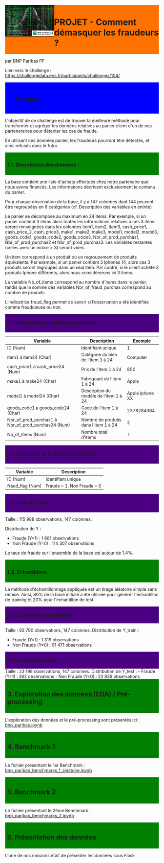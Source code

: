 <div style="display: flex; background-color: RGB(255,114,0);" >
<div>
<img src="img/fraudeur_-_BNPP_PF_-_finale.jpg" width="300"/>
</div>

# PROJET - Comment démasquer les fraudeurs ? 
</div>

par BNP Paribas PF

Lien vers le challenge : https://challengedata.ens.fr/participants/challenges/104/


<div style="display: flex; background-color: Blue; padding: 15px;" >

## 1.Mission
</div>

L'objectif de ce challenge est de trouver la meilleure méthode pour transformer et agréger les données relatives au panier client d'un de nos parteneraires pour détecter les cas de fraude.

En utilisant ces données panier, les fraudeurs pourront être détectés, et ainsi refusés dans le futur.

<div style="display: flex; background-color: Green; padding: 7px;" >

### 1.1. Description des données
</div>

La base contient une liste d'achats effectués chez notre partenaire que nous avons financés. Les informations décrivent exclusivement le contenu du panier.

Pour chaque observation de la base, il y a 147 colonnes dont 144 peuvent être regroupées en 6 catégories (cf. Description des variables en entrée)

Le panier se décompose au maximum en 24 items. Par exemple, si un panier contient 3 items alors toutes les informations relatives à ces 3 items seront renseignées dans les colonnes item1, item2, item3, cash_price1, cash_price_2, cash_price3, make1, make2, make3, model1, model2, model3, goods_code1, goods_code2, goods_code3, Nbr_of_prod_purchas1, Nbr_of_prod_purchas2 et Nbr_of_prod_purchas3. Les variables restantes (celles avec un indice > 3) seront vides .

Un item correspond à un produit ou un regroupement de produits équivalents. Par exemple, si un panier contient 3 Iphones 14, alors ces 3 produits seront regroupés dans un seul item. Par contre, si le client achète 3 produits Iphone différents, alors nous considèrerons ici 3 items.

La variable Nb_of_items correspond au nombre d'items dans le panier, tandis que la somme des variables Nbr_of_fraud_purchas correspond au nombre de produits.

L’indicatrice fraud_flag permet de savoir si l’observation a été identifiée comme frauduleuse ou non.

<div style="display: flex; background-color: indigo;" >

##### 1.1.1. Description des variables en entrée (X)
</div>

|Variable 	|Description 	|Exemple    |
|-----------|---------------|----------------------------------------------------------------------|
|ID (Num) 	|Identifiant unique| 	1|
|item1 à item24 (Char)|Catégorie du bien de l'item 1 à 24 |Computer|
|cash_price1 à cash_price24 (Num)|Prix de l'item 1 à 24 |850|
|make1 à make24 (Char)|	Fabriquant de l'item 1 à 24|Apple|
|model1 à model24 (Char)|Description du modèle de l'item 1 à 24 |Apple Iphone XX|
|goods_code1 à goods_code24 (Char)|Code de l'item 1 à 24|2378284364|
|Nbr_of_prod_purchas1 à Nbr_of_prod_purchas24 (Num)|Nombre de produits dans l'item 1 à 24|2|
|Nb_of_items (Num) |Nombre total d'items|7|

<div style="display: flex; background-color: indigo;" >

##### 1.1.2. Description de la variable de sortie (Y)
</div>

|Variable|Description|
|-----------|---------------|
|ID (Num) |	Identifiant unique|
|fraud_flag (Num) |	Fraude = 1, Non Fraude = 0|

<div style="display: flex; background-color: indigo;" >

##### 1.1.3. Taille de la base
</div>

Taille : 115 988 observations, 147 colonnes.

Distribution de Y :

- Fraude (Y=1) : 1 681 observations
- Non Fraude (Y=0) : 114 307 observations

Le taux de fraude sur l'ensemble de la base est autour de 1.4%.

<div style="display: flex; background-color: Green; padding: 7px;" >

### 1.2. Echantillons 
</div>

La méthode d'échantillonnage appliquée est un tirage aléatoire simple sans remise. Ainsi, 80% de la base initiale a été utilisée pour générer l'échantillon de training et 20% pour l'échantillon de test.

<div style="display: flex; background-color: indigo;" >

#### 1.2.1. Echantillon d'entraînement
</div>

Taille : 92 790 observations, 147 colonnes. Distribution de Y_train :
- Fraude (Y=1) : 1 319 observations
- Non Fraude (Y=0) : 91 471 observations

<div style="display: flex; background-color: indigo;" >

#### 1.2.2. Echantillon de test
</div>
Taille : 23 198 observations, 147 colonnes. Distribution de Y_test :
- Fraude (Y=1) : 362 observations
- Non Fraude (Y=0) : 22 836 observations

<div style="display: flex; background-color: Green; padding: 7px;" >

## 3. Exploration des données (EDA) / Pré-processing
</div>

L'exploration des données et le pré-processing sont présentés ici : [bnp_paribas.ipynb](bnp_paribas.ipynb)

<div style="display: flex; background-color: Green; padding: 7px;" >

## 4. Benchmark 1
</div>

Le fichier présentant le 1er Benchmark :  [bnp_paribas_benchmarks_1_aleatoire.ipynb](bnp_paribas_benchmarks_1_aleatoire.ipynb)

<div style="display: flex; background-color: Green; padding: 7px;" >

## 5. Benchmark 2
</div>

Le fichier présentant le 2ème Benchmark :  [bnp_paribas_benchmarks_2.ipynb](bnp_paribas_benchmarks_2.ipynb)


<div style="display: flex; background-color: Green; padding: 7px;" >

## 6. Présentation des données
</div>

L'une de nos missions était de présenter les données sous Flask
